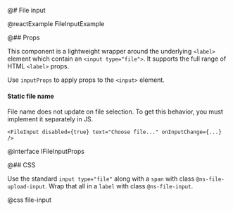 @# File input

@reactExample FileInputExample

@## Props

This component is a lightweight wrapper around the underlying `<label>` element
which contain an `<input type="file">`. It supports the full range of HTML `<label>` props.

Use `inputProps` to apply props to the `<input>` element.

<div class="@ns-callout @ns-intent-warning @ns-icon-warning-sign">
    <h4 class="@ns-heading">Static file name</h4>
    File name does not update on file selection. To get this behavior,
    you must implement it separately in JS.
</div>

```tsx
<FileInput disabled={true} text="Choose file..." onInputChange={...} />
```

@interface IFileInputProps

@## CSS

Use the standard `input type="file"` along with a `span` with class `@ns-file-upload-input`.
Wrap that all in a `label` with class `@ns-file-input`.

@css file-input
